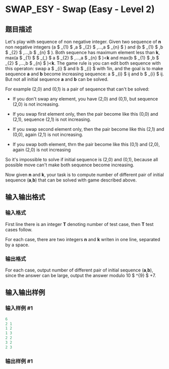 # SWAP_ESY - Swap (Easy - Level 2)

## 题目描述

Let's play with sequence of non negative integer. Given two sequence of **n** non negative integers (a $ _{1} $ ,a $ _{2} $ ,...,a $ _{n} $ ) and (b $ _{1} $ ,b $ _{2} $ ,...,b $ _{n} $ ). Both sequence has maximum element less than **k**, max(a $ _{1} $ $ _{,} $ a $ _{2} $ ,...,a $ _{n} $ )<**k** and max(b $ _{1} $ ,b $ _{2} $ ,...,b $ _{n} $ )<**k**. The game rule is you can edit both sequence with this operaton: swap a $ _{i} $ and b $ _{i} $ with 1in, and the goal is to make sequence **a** and **b** become increasing sequence: a $ _{i} $ ij and b $ _{i} $ ij. But not all initial sequence **a** and **b** can be solved.

For example (2,0) and (0,1) is a pair of sequence that can't be solved:

- If you don't swap any element, you have (2,0) and (0,1), but sequence (2,0) is not increasing.

- If you swap first element only, then the pair become like this (0,0) and (2,1), sequence (2,1) is not increasing.

- If you swap second element only, then the pair become like this (2,1) and (0,0), again (2,1) is not increasing.

- If you swap both element, thrn the pair become like this (0,1) and (2,0), again (2,0) is not increasing

So it's impossible to solve if initial sequence is (2,0) and (0,1), because all possible move can't make both sequence become increasing.

Now given **n** and **k**, your task is to compute number of different pair of initial sequence (**a**,**b**) that can be solved with game described above.

## 输入输出格式

### 输入格式

First line there is an integer **T** denoting number of test case, then **T** test cases follow.

For each case, there are two integers **n** and **k** writen in one line, separated by a space.

### 输出格式

For each case, output number of different pair of initial sequence (**a**,**b**), since the answer can be large, output the answer modulo 10 $ ^{9} $ +7.

## 输入输出样例

### 输入样例 #1

```cpp
6
2 1
1 2
1 3
2 2
3 2
2 3
```


### 输出样例 #1

```cpp

```
